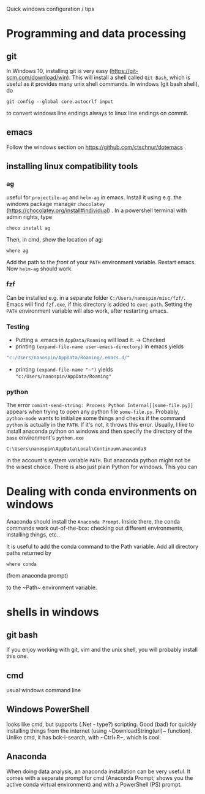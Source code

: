 
Quick windows configuration / tips

# Programming and data processing
## git
In Windows 10, installing git is very easy (https://git-scm.com/download/win). 
This will install a shell called `Git Bash`, which is useful as it provides many 
unix shell commands. In windows (git bash shell), do 
```
git config --global core.autocrlf input
```
to convert windows line endings always to linux line endings on commit.

## emacs
Follow the windows section on https://github.com/ctschnur/dotemacs .
## installing linux compatibility tools
### ag
useful for `projectile-ag` and `helm-ag` in emacs. 
Install it using e.g. the windows package manager `chocolatey` (https://chocolatey.org/install#individual) . 
In a powershell terminal with admin rights, type 
```
choco install ag
```
Then, in cmd, show the location of ag: 
```
where ag
```
Add the path to the *front* of your `PATH` environment variable. Restart emacs. 
Now `helm-ag` should work. 

### fzf
Can be installed e.g. in a separate folder `C:/Users/nanospin/misc/fzf/`. 
Emacs will find `fzf.exe`, if this directory is added to `exec-path`. Setting the `PATH` environment variable will also work, after restarting emacs. 

### Testing
- Putting a .emacs in `AppData/Roaming` will load it. -> Checked
- printing `(expand-file-name user-emacs-directory)` in emacs yields
```ll
"c:/Users/nanospin/AppData/Roaming/.emacs.d/"
```
- printing `(expand-file-name "~")` yields `"c:/Users/nanospin/AppData/Roaming"` 

### python
The error `comint-send-string: Process Python Internal[[some-file.py]]` appears when trying to open any python file `some-file.py`. Probably, `python-mode` wants to 
initialize some things and checks if the command `python` is actually in the `PATH`. If it's not, it throws this error. Usually, I like to install anaconda python on windows 
and then specify the directory of the `base` environment's `python.exe` 
```
C:\Users\nanospin\AppData\Local\Continuum\anaconda3
```
in the account's system variable `PATH`. But anaconda python might not be the wisest choice. There is also just plain
Python for windows. This you can 

# Dealing with conda environments on windows
Anaconda should install the `Anaconda Prompt`. Inside there, the conda commands
work out-of-the-box: checking out different environments, installing things, etc..

It is useful to add the conda command to the Path variable. Add all directory paths returned by
```
where conda
```
(from anaconda prompt)

to the ~Path~ environment variable. 

# shells in windows
## git bash
If you enjoy working with git, vim and the unix shell, you will probably install this one. 

## cmd
usual windows command line

## Windows PowerShell
looks like cmd, but supports (.Net - type?) scripting. Good (bad) for quickly
installing things from the internet (using ~DownloadString(url)~ function). 
Unlike cmd, it has bck-i-search, with ~Ctrl+R~, which is cool. 

## Anaconda 
When doing data analysis, an anaconda installation can be very useful. It comes with a separate 
prompt for cmd (Anaconda Prompt; shows you the active conda virtual environment) and with a 
PowerShell (PS) prompt.
